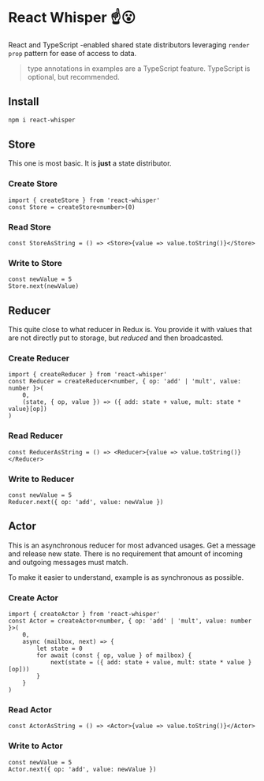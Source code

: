 # React Whisper ️☝😮

React and TypeScript -enabled shared state distributors leveraging `render prop` pattern for ease of access to data.

> type annotations in examples are a TypeScript feature. TypeScript is optional, but recommended.

## Install

```bash
npm i react-whisper
```

## Store

This one is most basic. It is **just** a state distributor.

### Create Store
```tsx
import { createStore } from 'react-whisper'
const Store = createStore<number>(0)
```

### Read Store

```tsx
const StoreAsString = () => <Store>{value => value.toString()}</Store>
```

### Write to Store

```tsx
const newValue = 5
Store.next(newValue)
```

## Reducer

This quite close to what reducer in Redux is. You provide it with values that are not directly put to storage, but *reduced* and then broadcasted.

### Create Reducer
```tsx
import { createReducer } from 'react-whisper'
const Reducer = createReducer<number, { op: 'add' | 'mult', value: number }>(
    0,
    (state, { op, value }) => ({ add: state + value, mult: state * value}[op])
)
```

### Read Reducer

```tsx
const ReducerAsString = () => <Reducer>{value => value.toString()}</Reducer>
```

### Write to Reducer

```tsx
const newValue = 5
Reducer.next({ op: 'add', value: newValue })
```

## Actor

This is an asynchronous reducer for most advanced usages. Get a message and release new state.
There is no requirement that amount of incoming and outgoing messages must match.

To make it easier to understand, example is as synchronous as possible.

### Create Actor
```tsx
import { createActor } from 'react-whisper'
const Actor = createActor<number, { op: 'add' | 'mult', value: number }>(
    0,
    async (mailbox, next) => {
        let state = 0
        for await (const { op, value } of mailbox) {
            next(state = ({ add: state + value, mult: state * value }[op]))
        }
    }
)
```

### Read Actor

```tsx
const ActorAsString = () => <Actor>{value => value.toString()}</Actor>
```

### Write to Actor

```tsx
const newValue = 5
Actor.next({ op: 'add', value: newValue })
```